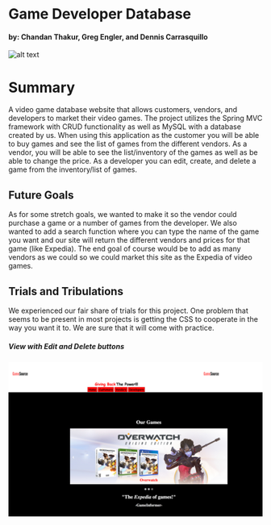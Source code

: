 <h1>Game Developer Database</h1>

<h4> by: Chandan Thakur, Greg Engler, and Dennis Carrasquillo</h4>


![alt text](Goals.jgp "")

<h1>Summary</h1>
<p>A video game database website that allows customers, vendors, and developers to market their video games. The project utilizes the Spring MVC framework with CRUD functionality as well as MySQL with a database created by us. When using this application as  the customer you will be able to buy games and see the list of games from the different vendors. As a vendor, you will be able to see the list/inventory of the games as well as be able to change the price. As a developer you can edit, create, and delete a game from the inventory/list of games.</p>

<h2> Future Goals</h2>
<p>As for some stretch goals, we wanted to make it so the vendor could purchase a game or a number of games from the developer. We also wanted to add a search function where you can type the name of the game you want and our site will return the different vendors and prices for that game (like Expedia). The end goal of course would be to add as many vendors as we could so we could market this site as the Expedia of video games.</p>

<h2>Trials and Tribulations</h2>
<p>We experienced our fair share of trials for this project. One problem that seems to be present in most projects is getting the CSS to cooperate in the way you want it to. We are sure that it will come with practice.</p>

##### View with Edit and Delete buttons
![alt text](GDBpic.png "GameSource")
